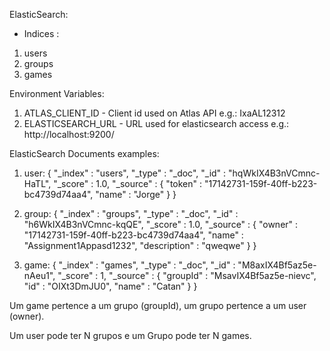 ElasticSearch:
* Indices : 
1. users
2. groups
3. games


Environment Variables:
1. ATLAS_CLIENT_ID - Client id used on Atlas API e.g.: IxaAL12312
2. ELASTICSEARCH_URL - URL used for elasticsearch access e.g.: http://localhost:9200/

ElasticSearch Documents examples:
1. user:   {
        "_index" : "users",
        "_type" : "_doc",
        "_id" : "hqWkIX4B3nVCmnc-HaTL",
        "_score" : 1.0,
        "_source" : {
          "token" : "17142731-159f-40ff-b223-bc4739d74aa4",
          "name" : "Jorge"
        }
      }

2. group: {
        "_index" : "groups",
        "_type" : "_doc",
        "_id" : "h6WkIX4B3nVCmnc-kqQE",
        "_score" : 1.0,
        "_source" : {
          "owner" : "17142731-159f-40ff-b223-bc4739d74aa4",
          "name" : "Assignment1Appasd1232",
          "description" : "qweqwe"
        }
      }

3. game: {
        "_index" : "games",
        "_type" : "_doc",
        "_id" : "M8axIX4Bf5az5e-nAeu1",
        "_score" : 1,
        "_source" : {
            "groupId" : "MsavIX4Bf5az5e-nievc",
            "id" : "OIXt3DmJU0",
            "name" : "Catan"
        }
    }

Um game pertence a um grupo (groupId), um grupo pertence a um user (owner).

Um user pode ter N grupos e um Grupo pode ter N games.